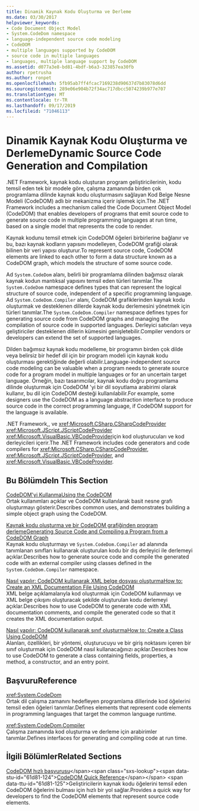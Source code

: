 ```yaml
---
title: Dinamik Kaynak Kodu Oluşturma ve Derleme
ms.date: 03/30/2017
helpviewer_keywords:
- Code Document Object Model
- System.CodeDom namespace
- language-independent source code modeling
- CodeDOM
- multiple languages supported by CodeDOM
- source code in multiple languages
- languages, multiple language support by CodeDOM
ms.assetid: d077a3e8-bd81-4bdf-b6a3-323857ea30fb
author: rpetrusha
ms.author: ronpet
ms.openlocfilehash: 5fb95ab7ff4fcac7169238d90637d7b83078d6dd
ms.sourcegitcommit: 289e06e904b72f34ac717dbcc5074239b977e707
ms.translationtype: MT
ms.contentlocale: tr-TR
ms.lasthandoff: 09/17/2019
ms.locfileid: "71046113"
---
```

# <a name="dynamic-source-code-generation-and-compilation"></a><span data-ttu-id="61d81-102">Dinamik Kaynak Kodu Oluşturma ve Derleme</span><span class="sxs-lookup"><span data-stu-id="61d81-102">Dynamic Source Code Generation and Compilation</span></span>
<span data-ttu-id="61d81-103">.NET Framework, kaynak kodu oluşturan program geliştiricilerinin, kodu temsil eden tek bir modele göre, çalışma zamanında birden çok programlama dilinde kaynak kodu oluşturmasını sağlayan Kod Belge Nesne Modeli (CodeDOM) adlı bir mekanizma içerir işlemek için.</span><span class="sxs-lookup"><span data-stu-id="61d81-103">The .NET Framework includes a mechanism called the Code Document Object Model (CodeDOM) that enables developers of programs that emit source code to generate source code in multiple programming languages at run time, based on a single model that represents the code to render.</span></span>  
  
 <span data-ttu-id="61d81-104">Kaynak kodunu temsil etmek için CodeDOM öğeleri birbirlerine bağlanır ve bu, bazı kaynak kodların yapısını modelleyen, CodeDOM grafiği olarak bilinen bir veri yapısı oluşturur.</span><span class="sxs-lookup"><span data-stu-id="61d81-104">To represent source code, CodeDOM elements are linked to each other to form a data structure known as a CodeDOM graph, which models the structure of some source code.</span></span>  
  
 <span data-ttu-id="61d81-105">Ad `System.CodeDom` alanı, belirli bir programlama dilinden bağımsız olarak kaynak kodun mantıksal yapısını temsil eden türleri tanımlar.</span><span class="sxs-lookup"><span data-stu-id="61d81-105">The `System.CodeDom` namespace defines types that can represent the logical structure of source code, independent of a specific programming language.</span></span> <span data-ttu-id="61d81-106">Ad `System.CodeDom.Compiler` alanı, CodeDOM grafiklerinden kaynak kodu oluşturmak ve desteklenen dillerde kaynak kodu derlemesini yönetmek için türleri tanımlar.</span><span class="sxs-lookup"><span data-stu-id="61d81-106">The `System.CodeDom.Compiler` namespace defines types for generating source code from CodeDOM graphs and managing the compilation of source code in supported languages.</span></span> <span data-ttu-id="61d81-107">Derleyici satıcıları veya geliştiriciler desteklenen dillerin kümesini genişletebilir.</span><span class="sxs-lookup"><span data-stu-id="61d81-107">Compiler vendors or developers can extend the set of supported languages.</span></span>  
  
 <span data-ttu-id="61d81-108">Dilden bağımsız kaynak kodu modelleme, bir programın birden çok dilde veya belirsiz bir hedef dil için bir program modeli için kaynak kodu oluşturması gerektiğinde değerli olabilir.</span><span class="sxs-lookup"><span data-stu-id="61d81-108">Language-independent source code modeling can be valuable when a program needs to generate source code for a program model in multiple languages or for an uncertain target language.</span></span> <span data-ttu-id="61d81-109">Örneğin, bazı tasarımcılar, kaynak kodu doğru programlama dilinde oluşturmak için CodeDOM 'yi bir dil soyutlama arabirimi olarak kullanır, bu dil için CodeDOM desteği kullanılabilir.</span><span class="sxs-lookup"><span data-stu-id="61d81-109">For example, some designers use the CodeDOM as a language abstraction interface to produce source code in the correct programming language, if CodeDOM support for the language is available.</span></span>  
  
 <span data-ttu-id="61d81-110">.NET Framework,, ve <xref:Microsoft.CSharp.CSharpCodeProvider> <xref:Microsoft.JScript.JScriptCodeProvider> <xref:Microsoft.VisualBasic.VBCodeProvider>için kod oluşturucuları ve kod derleyicileri içerir.</span><span class="sxs-lookup"><span data-stu-id="61d81-110">The .NET Framework includes code generators and code compilers for <xref:Microsoft.CSharp.CSharpCodeProvider>, <xref:Microsoft.JScript.JScriptCodeProvider>, and <xref:Microsoft.VisualBasic.VBCodeProvider>.</span></span>  
  
## <a name="in-this-section"></a><span data-ttu-id="61d81-111">Bu Bölümde</span><span class="sxs-lookup"><span data-stu-id="61d81-111">In This Section</span></span>  
 [<span data-ttu-id="61d81-112">CodeDOM'yi Kullanma</span><span class="sxs-lookup"><span data-stu-id="61d81-112">Using the CodeDOM</span></span>](using-the-codedom.md)  
 <span data-ttu-id="61d81-113">Ortak kullanımları açıklar ve CodeDOM kullanılarak basit nesne grafı oluşturmayı gösterir.</span><span class="sxs-lookup"><span data-stu-id="61d81-113">Describes common uses, and demonstrates building a simple object graph using the CodeDOM.</span></span>  
  
 [<span data-ttu-id="61d81-114">Kaynak kodu oluşturma ve bir CodeDOM grafiğinden program derleme</span><span class="sxs-lookup"><span data-stu-id="61d81-114">Generating Source Code and Compiling a Program from a CodeDOM Graph</span></span>](generating-and-compiling-source-code-from-a-codedom-graph.md)  
 <span data-ttu-id="61d81-115">Kaynak kodu oluşturmayı ve `System.CodeDom.Compiler` ad alanında tanımlanan sınıfları kullanarak oluşturulan kodu bir dış derleyici ile derlemeyi açıklar.</span><span class="sxs-lookup"><span data-stu-id="61d81-115">Describes how to generate source code and compile the generated code with an external compiler using classes defined in the `System.CodeDom.Compiler` namespace.</span></span>  
  
 [<span data-ttu-id="61d81-116">Nasıl yapılır: CodeDOM kullanarak XML belge dosyası oluşturma</span><span class="sxs-lookup"><span data-stu-id="61d81-116">How to: Create an XML Documentation File Using CodeDOM</span></span>](how-to-create-an-xml-documentation-file-using-codedom.md)  
 <span data-ttu-id="61d81-117">XML belge açıklamalarıyla kod oluşturmak için CodeDOM kullanmayı ve XML belge çıkışını oluşturacak şekilde oluşturulan kodu derlemeyi açıklar.</span><span class="sxs-lookup"><span data-stu-id="61d81-117">Describes how to use CodeDOM to generate code with XML documentation comments, and compile the generated code so that it creates the XML documentation output.</span></span>  
  
 [<span data-ttu-id="61d81-118">Nasıl yapılır: CodeDOM kullanarak sınıf oluşturma</span><span class="sxs-lookup"><span data-stu-id="61d81-118">How to: Create a Class Using CodeDOM</span></span>](how-to-create-a-class-using-codedom.md)  
 <span data-ttu-id="61d81-119">Alanları, özellikleri, bir yöntemi, oluşturucuyu ve bir giriş noktasını içeren bir sınıf oluşturmak için CodeDOM nasıl kullanacağınızı açıklar.</span><span class="sxs-lookup"><span data-stu-id="61d81-119">Describes how to use CodeDOM to generate a class containing fields, properties, a method, a constructor, and an entry point.</span></span>  
  
## <a name="reference"></a><span data-ttu-id="61d81-120">Başvuru</span><span class="sxs-lookup"><span data-stu-id="61d81-120">Reference</span></span>  
 <xref:System.CodeDom>  
 <span data-ttu-id="61d81-121">Ortak dil çalışma zamanını hedefleyen programlama dillerinde kod öğelerini temsil eden öğeleri tanımlar.</span><span class="sxs-lookup"><span data-stu-id="61d81-121">Defines elements that represent code elements in programming languages that target the common language runtime.</span></span>  
  
 <xref:System.CodeDom.Compiler>  
 <span data-ttu-id="61d81-122">Çalışma zamanında kod oluşturma ve derleme için arabirimler tanımlar.</span><span class="sxs-lookup"><span data-stu-id="61d81-122">Defines interfaces for generating and compiling code at run time.</span></span>  
  
## <a name="related-sections"></a><span data-ttu-id="61d81-123">İlgili Bölümler</span><span class="sxs-lookup"><span data-stu-id="61d81-123">Related Sections</span></span>  
 <span data-ttu-id="61d81-124">[CodeDOM hızlı başvurusu](https://docs.microsoft.com/previous-versions/dotnet/netframework-4.0/f1dfsbhc(v=vs.100))</span><span class="sxs-lookup"><span data-stu-id="61d81-124">[CodeDOM Quick Reference](https://docs.microsoft.com/previous-versions/dotnet/netframework-4.0/f1dfsbhc(v=vs.100))</span></span>  
 <span data-ttu-id="61d81-125">Geliştiricilerin kaynak kodu öğelerini temsil eden CodeDOM öğelerini bulması için hızlı bir yol sağlar.</span><span class="sxs-lookup"><span data-stu-id="61d81-125">Provides a quick way for developers to find the CodeDOM elements that represent source code elements.</span></span>
